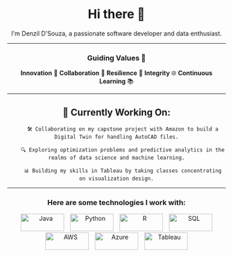 <div align="center">
    <h1>Hi there 👋</h1>
    <p>I'm Denzil D'Souza, a passionate software developer and data enthusiast.</p>
    
</div>

---

<div align="center">
    <h3>Guiding Values 🌟</h3>
    <p><strong>Innovation</strong> 🚀 <strong>Collaboration</strong> 🤝 <strong>Resilience</strong> 🌱 <strong>Integrity</strong> 🌐 <strong>Continuous Learning</strong> 📚</p>
</div>

---

<div align="center">
    <h2>🔭 Currently Working On:</h2>
    
        🛠️ Collaborating on my capstone project with Amazon to build a Digital Twin for handling AutoCAD files.
        
        🔍 Exploring optimization problems and predictive analytics in the realms of data science and machine learning.
        
        📊 Building my skills in Tableau by taking classes concentrating on visualization design.
        
    
</div>

---

<div align="center">
    <h3>Here are some technologies I work with:</h3>
    <img alt="Java" src="https://img.shields.io/badge/-Java-blue?style=flat-square&logo=java&logoColor=white" style="width: 100px; height: 40px; margin: 0 5px;" />
    <img alt="Python" src="https://img.shields.io/badge/-Python-green?style=flat-square&logo=python&logoColor=white" style="width: 100px; height: 40px; margin: 0 5px;" />
    <img alt="R" src="https://img.shields.io/badge/-R-orange?style=flat-square&logo=r&logoColor=white" style="width: 100px; height: 40px; margin: 0 5px;" />
    <img alt="SQL" src="https://img.shields.io/badge/-SQL-blue?style=flat-square&logo=postgresql&logoColor=white" style="width: 100px; height: 40px; margin: 0 5px;" />
    <img alt="AWS" src="https://img.shields.io/badge/-AWS-green?style=flat-square&logo=amazon-aws&logoColor=white" style="width: 100px; height: 40px; margin: 0 5px;" />
    <img alt="Azure" src="https://img.shields.io/badge/-Azure-orange?style=flat-square&logo=microsoft-azure&logoColor=white" style="width: 100px; height: 40px; margin: 0 5px;" />
    <img alt="Tableau" src="https://img.shields.io/badge/-Tableau-blue?style=flat-square&logo=tableau&logoColor=white" style="width: 100px; height: 40px; margin: 0 5px;" />
</div>

